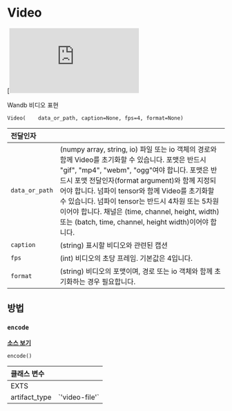# Video

[![https://www.tensorflow.org/images/GitHub-Mark-32px.png](https://lh5.googleusercontent.com/2gPcAYbWqrVCS-NuyfMLC4o8lgq1WSPKiwCrP-0G6-OqXgKdHf6ocbNfU1sstPJf61EA9nfr81K6CAzwEGNqc_lDUBNmKk9j2T0n88gs6EOhq3rHLFyyy75jQ2juyrAwnaBb-UFaRfMhcSPy7g)GitHub에서 소스 확인하기](https://www.github.com/wandb/client/tree/master/wandb/data_types.py#L1322-L1490)**​**​

 Wandb 비디오 표현

```text
Video(    data_or_path, caption=None, fps=4, format=None)
```

| **전달인자** | ​ |
| :--- | :--- |
|  `data_or_path` | \(numpy array, string, io\) 파일 또는 io 객체의 경로와 함께 Video를 초기화할 수 있습니다. 포맷은 반드시 "gif", "mp4", "webm", "ogg"여야 합니다. 포맷은 반드시 포맷 전달인자\(format argument\)와 함께 지정되어야 합니다. 넘파이 tensor와 함께 Video를 초기화할 수 있습니다. 넘파이 tensor는 반드시 4차원 또는 5차원이어야 합니다. 채널은 \(time, channel, height, width\) 또는 \(batch, time, channel, height width\)이어야 합니다. |
|  `caption` | \(string\) 표시할 비디오와 관련된 캡션 |
|  `fps` | \(int\) 비디오의 초당 프레임. 기본값은 4입니다. |
|  `format` | \(string\) 비디오의 포맷이며, 경로 또는 io 객체와 함께 초기화하는 경우 필요합니다. |

## **방법** <a id="methods"></a>

### `encode` <a id="encode"></a>

​[**소스 보기**](https://www.github.com/wandb/client/tree/master/wandb/data_types.py#L1383-L1417)**​**​

```text
encode()
```

| **클래스 변수** | ​ |
| :--- | :--- |
|  EXTS | ​ |
|  artifact\_type |  \`'video-file'\` |

